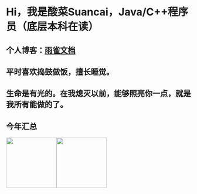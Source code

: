 # Hi，我是酸菜Suancai，Java/C++程序员（底层本科在读）
## 个人博客：[雨雀文档](https://www.yuque.com/suricsun/1236)
## 平时喜欢捣鼓做饭，擅长睡觉。
## 生命是有光的。在我熄灭以前，能够照亮你一点，就是我所有能做的了。
## 今年汇总 
<img align="" height="137px" src="https://github-readme-stats.vercel.app/api?username=SuricSun&hide_title=true&hide_border=true&show_icons=true&include_all_commits=true&line_height=21&bg_color=0,EC6C6C,FFD479,FFFC79,73FA79&theme=graywhite&locale=cn" /><img align="" height="137px" src="https://github-readme-stats.vercel.app/api/top-langs/?username=SuricSun&hide_title=true&hide_border=true&layout=compact&bg_color=0,73FA79,73FDFF,D783FF&theme=graywhite&locale=cn" />
